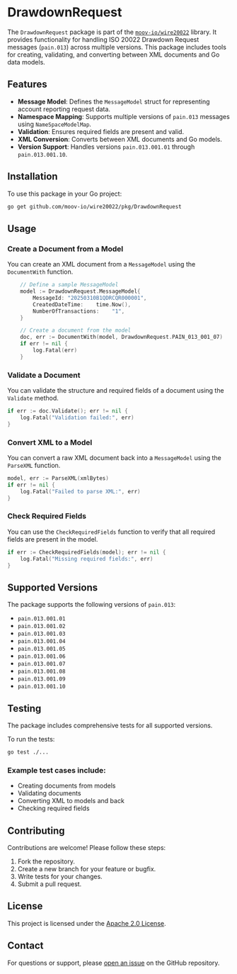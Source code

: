 # DrawdownRequest

The `DrawdownRequest` package is part of the [`moov-io/wire20022`](https://github.com/moov-io/wire20022) library. It provides functionality for handling ISO 20022 Drawdown Request messages (`pain.013`) across multiple versions. This package includes tools for creating, validating, and converting between XML documents and Go data models.


## Features

- **Message Model**: Defines the `MessageModel` struct for representing account reporting request data.
- **Namespace Mapping**: Supports multiple versions of `pain.013` messages using `NameSpaceModelMap`.
- **Validation**: Ensures required fields are present and valid.
- **XML Conversion**: Converts between XML documents and Go models.
- **Version Support**: Handles versions `pain.013.001.01` through `pain.013.001.10`.


## Installation

To use this package in your Go project:

```bash
go get github.com/moov-io/wire20022/pkg/DrawdownRequest
```


## Usage

### Create a Document from a Model

You can create an XML document from a `MessageModel` using the `DocumentWith` function.

```go
    // Define a sample MessageModel
    model := DrawdownRequest.MessageModel{
        MessageId: "20250310B1QDRCQR000001",
        CreatedDateTime:    time.Now(),
        NumberOfTransactions:    "1",
    }

    // Create a document from the model
    doc, err := DocumentWith(model, DrawdownRequest.PAIN_013_001_07)
    if err != nil {
        log.Fatal(err)
    }
```

### Validate a Document

You can validate the structure and required fields of a document using the `Validate` method.

```go
if err := doc.Validate(); err != nil {
    log.Fatal("Validation failed:", err)
}
```


### Convert XML to a Model

You can convert a raw XML document back into a `MessageModel` using the `ParseXML` function.

```go
model, err := ParseXML(xmlBytes)
if err != nil {
    log.Fatal("Failed to parse XML:", err)
}
```

### Check Required Fields

You can use the `CheckRequiredFields` function to verify that all required fields are present in the model.

```go
if err := CheckRequiredFields(model); err != nil {
    log.Fatal("Missing required fields:", err)
}
```


## Supported Versions

The package supports the following versions of `pain.013`:

- `pain.013.001.01`
- `pain.013.001.02`
- `pain.013.001.03`
- `pain.013.001.04`
- `pain.013.001.05`
- `pain.013.001.06`
- `pain.013.001.07`
- `pain.013.001.08`
- `pain.013.001.09`
- `pain.013.001.10`


## Testing

The package includes comprehensive tests for all supported versions.

To run the tests:

```bash
go test ./...
```


### Example test cases include:

- Creating documents from models
- Validating documents
- Converting XML to models and back
- Checking required fields


## Contributing

Contributions are welcome! Please follow these steps:

1. Fork the repository.
2. Create a new branch for your feature or bugfix.
3. Write tests for your changes.
4. Submit a pull request.


## License

This project is licensed under the [Apache 2.0 License](LICENSE).


## Contact

For questions or support, please [open an issue](https://github.com/moov-io/wire20022/issues) on the GitHub repository.
